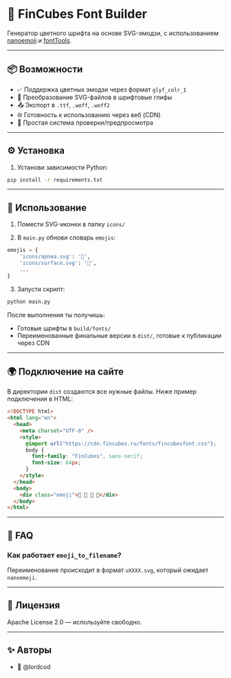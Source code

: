 # 🧱 FinCubes Font Builder

Генератор цветного шрифта на основе SVG-эмодзи, с использованием [nanoemoji](https://github.com/googlefonts/nanoemoji) и [fontTools](https://github.com/fonttools/fonttools).

---

## 📦 Возможности

- ✅ Поддержка цветных эмодзи через формат `glyf_colr_1`
- 🔀 Преобразование SVG-файлов в шрифтовые глифы
- 📤 Экспорт в `.ttf`, `.woff`, `.woff2`
- 🌐 Готовность к использованию через веб (CDN)
- 🧪 Простая система проверки/предпросмотра

---

## ⚙️ Установка

1. Установи зависимости Python:

```bash
pip install -r requirements.txt
```

---

## 🚀 Использование

1. Помести SVG-иконки в папку `icons/`

2. В `main.py` обнови словарь `emojis`:

```python
emojis = {
    'icons/apnea.svg': '🤿',
    'icons/surface.svg': '🌊',
    ...
}
```

3. Запусти скрипт:

```bash
python main.py
```

После выполнения ты получишь:

- Готовые шрифты в `build/fonts/`
- Переименованные финальные версии в `dist/`, готовые к публикации через CDN

---

## 🌍 Подключение на сайте

В директории `dist` создаются все нужные файлы. Ниже пример подключения в HTML:

```html
<!DOCTYPE html>
<html lang="en">
  <head>
    <meta charset="UTF-8" />
    <style>
      @import url("https://cdn.fincubes.ru/fonts/fincubesfont.css");
      body {
        font-family: "FinCubes", sans-serif;
        font-size: 64px;
      }
    </style>
  </head>
  <body>
    <div class="emoji">🤿 🌊 👟 🫧</div>
  </body>
</html>
```

---

## 🧠 FAQ

### Как работает `emoji_to_filename`?

Переименование происходит в формат `uXXXX.svg`, который ожидает `nanoemoji`.

---

## 📜 Лицензия

Apache License 2.0 — используйте свободно.

---

## ✨ Авторы

- 👤 @lordcod
